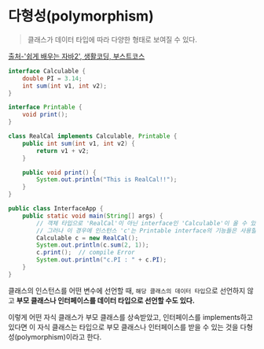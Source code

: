 # 다형성(polymorphism)

> 클래스가 데이터 타입에 따라 다양한 형태로 보여질 수 있다.

[출처-'쉽게 배우는 자바2', 생활코딩, 부스트코스](https://www.boostcourse.org/cs128/lecture/264971/?isDesc=false)

```java
interface Calculable {
	double PI = 3.14;
	int sum(int v1, int v2);
}

interface Printable {
	void print();
}

class RealCal implements Calculable, Printable {
	public int sum(int v1, int v2) {
		return v1 + v2;
	}

	public void print() {
		System.out.println("This is RealCal!!");
	}
}

public class InterfaceApp {
	public static void main(String[] args) {
		// 객체 타입으로 'RealCal'이 아닌 interface인 'Calculable'이 올 수 있다.
		// 그러나 이 경우에 인스턴스 'c'는 Printable interface의 기능들은 사용할 수 없다.
		Calculable c = new RealCal();
		System.out.println(c.sum(2, 1));
		c.print();	// compile Error
		System.out.println("c.PI : " + c.PI);
	}
}

```

클래스의 인스턴스를 어떤 변수에 선언할 때, `해당 클래스의 데이터 타입`으로 선언하지 않고 **부모 클래스나 인터페이스를 데이터 타입으로 선언할 수도 있다.**

이렇게 어떤 자식 클래스가 부모 클래스를 상속받았고, 인터페이스를 implements하고 있다면 이 자식 클래스는 타입으로 부모 클래스나 인터페이스를 받을 수 있는 것을 다형성(polymorphism)이라고 한다.
